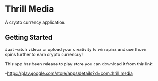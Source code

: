 # Thrill Media

A crypto currency application.

## Getting Started

Just watch videos or upload your creativity to win spins and use those spins further to earn crypto currencuy!

This app has been release to play store you can download it from this link:

-https://play.google.com/store/apps/details?id=com.thrill.media
